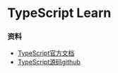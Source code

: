 # TypeScript Learn  

### 资料  
* [TypeScript官方文档](https://www.tslang.cn/docs/home.html)  
* [TypeScript源码github](https://github.com/Microsoft/TypeScript)  
